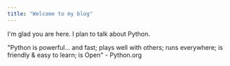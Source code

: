 ```yaml
---
title: "Welcome to my blog"
---
```


I'm glad you are here. I plan to talk about Python.

"Python is powerful... and fast;
plays well with others;
runs everywhere;
is friendly & easy to learn;
is Open" - Python.org


